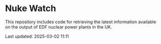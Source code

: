 # Nuke Watch

This repository includes code for retrieving the latest information available on the output of EDF nuclear power plants in the UK.

Last updated: 2025-03-02 11:11